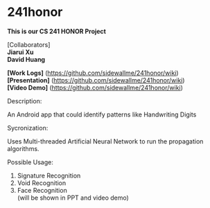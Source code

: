 241honor
========
<b>This is our CS 241 HONOR Project</b> 

[Collaborators]  
<b>Jiarui Xu</b>  
<b>David Huang</b>  

<b>[Work Logs]</b> (https://github.com/sidewallme/241honor/wiki)  
<b>[Presentation]</b> (https://github.com/sidewallme/241honor/wiki)  
<b>[Video Demo]</b> (https://github.com/sidewallme/241honor/wiki)  

Description:

An Android app that could identify patterns like Handwriting Digits

Sycronization:

Uses Multi-threaded Artificial Neural Network to run the propagation algorithms.  

Possible Usage:  
1. Signature Recognition  
2. Void Recognition  
3. Face Recognition  
(will be shown in PPT and video demo)  
